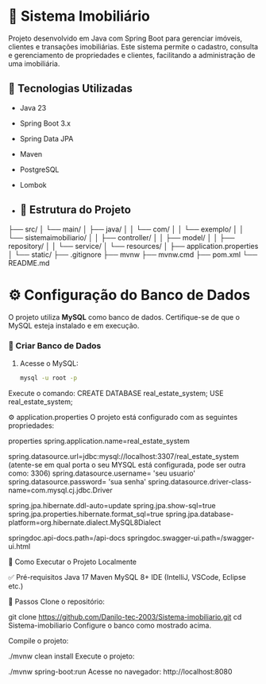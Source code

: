 # 🏡 Sistema Imobiliário

Projeto desenvolvido em Java com Spring Boot para gerenciar imóveis, clientes e transações imobiliárias. Este sistema permite o cadastro, consulta e gerenciamento de propriedades e clientes, facilitando a administração de uma imobiliária.

## 🚀 Tecnologias Utilizadas

- Java 23
- Spring Boot 3.x
- Spring Data JPA
- Maven
- PostgreSQL
- Lombok

- ## 📁 Estrutura do Projeto
├── src/
│ └── main/
│ ├── java/
│ │ └── com/
│ │ └── exemplo/
│ │ └── sistemaimobiliario/
│ │ ├── controller/
│ │ ├── model/
│ │ ├── repository/
│ │ └── service/
│ └── resources/
│ ├── application.properties
│ └── static/
├── .gitignore
├── mvnw
├── mvnw.cmd
├── pom.xml
└── README.md

# ⚙️ Configuração do Banco de Dados

O projeto utiliza **MySQL** como banco de dados. Certifique-se de que o MySQL esteja instalado e em execução.

### 📌 Criar Banco de Dados

1. Acesse o MySQL:
   ```bash
   mysql -u root -p

Execute o comando:
CREATE DATABASE real_estate_system;
USE real_estate_system;

⚙️ application.properties
O projeto está configurado com as seguintes propriedades:

properties
spring.application.name=real_estate_system

spring.datasource.url=jdbc:mysql://localhost:3307/real_estate_system (atente-se em qual porta o seu MYSQL está configurada, pode ser outra como: 3306)
spring.datasource.username= 'seu usuario' 
spring.datasource.password= 'sua senha'
spring.datasource.driver-class-name=com.mysql.cj.jdbc.Driver

spring.jpa.hibernate.ddl-auto=update
spring.jpa.show-sql=true
spring.jpa.properties.hibernate.format_sql=true
spring.jpa.database-platform=org.hibernate.dialect.MySQL8Dialect

springdoc.api-docs.path=/api-docs
springdoc.swagger-ui.path=/swagger-ui.html

🧪 Como Executar o Projeto Localmente

✅ Pré-requisitos
Java 17
Maven
MySQL 8+
IDE (IntelliJ, VSCode, Eclipse etc.)

🚀 Passos
Clone o repositório:

git clone https://github.com/Danilo-tec-2003/Sistema-imobiliario.git
cd Sistema-imobiliario
Configure o banco como mostrado acima.

Compile o projeto:

./mvnw clean install
Execute o projeto:

./mvnw spring-boot:run
Acesse no navegador:
http://localhost:8080

